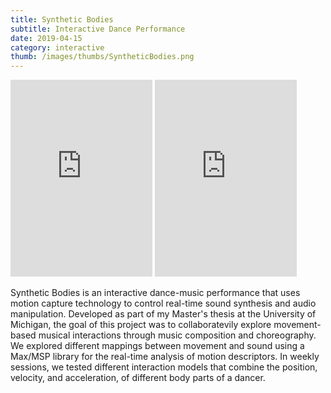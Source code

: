 ```yaml
---
title: Synthetic Bodies
subtitle: Interactive Dance Performance
date: 2019-04-15
category: interactive
thumb: /images/thumbs/SyntheticBodies.png
---
```

<iframe width="45%" height="315" src="https://www.youtube.com/embed/KcdfjNyvRmg" frameborder="0" allow="accelerometer; autoplay; encrypted-media; gyroscope; picture-in-picture" allowfullscreen></iframe>


<iframe width="45%" height="315" src="https://www.youtube.com/embed/Q8ODY2IPwqc?si=G6o1tMjxRZTtIXQf" title="YouTube video player" frameborder="0" allow="accelerometer; autoplay; clipboard-write; encrypted-media; gyroscope; picture-in-picture; web-share" referrerpolicy="strict-origin-when-cross-origin" allowfullscreen></iframe>

Synthetic Bodies is an interactive dance-music performance that uses motion capture technology to control real-time sound synthesis and audio manipulation. Developed as part of my Master's thesis at the University of Michigan, the goal of this project was to collaboratevily explore movement-based musical interactions through music composition and choreography. We explored different mappings between movement and sound using a Max/MSP library for the real-time analysis of motion descriptors. In weekly sessions, we tested different interaction models that combine the position, velocity, and acceleration, of different body parts of a dancer.
